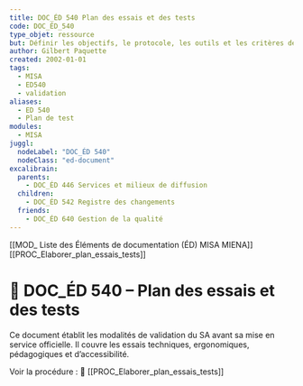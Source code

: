 ```yaml
---
title: DOC_ÉD 540 Plan des essais et des tests
code: DOC_ÉD_540
type_objet: ressource
but: Définir les objectifs, le protocole, les outils et les critères de validation des essais techniques, pédagogiques et fonctionnels du SA.
author: Gilbert Paquette
created: 2002-01-01
tags:
  - MISA
  - ED540
  - validation
aliases:
  - ED 540
  - Plan de test
modules:
  - MISA
juggl:
  nodeLabel: "DOC_ÉD 540"
  nodeClass: "ed-document"
excalibrain:
  parents:
    - DOC_ÉD 446 Services et milieux de diffusion
  children:
    - DOC_ÉD 542 Registre des changements
  friends:
    - DOC_ÉD 640 Gestion de la qualité
---
```

[[MOD_ Liste des Éléments de documentation (ÉD) MISA MIENA]] 
[[PROC_Elaborer_plan_essais_tests]] 
# 📘 DOC_ÉD 540 – Plan des essais et des tests

Ce document établit les modalités de validation du SA avant sa mise en service officielle. Il couvre les essais techniques, ergonomiques, pédagogiques et d’accessibilité.

Voir la procédure : 🔗 [[PROC_Elaborer_plan_essais_tests]]

